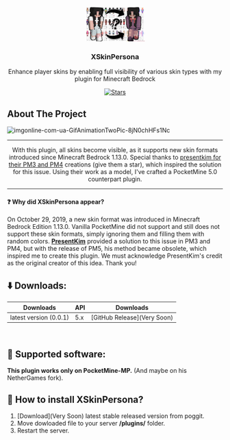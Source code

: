 <div align="center">
  <img src="https://github.com/xrde4/XSkinPersona/blob/main/icon.png?raw=true" alt="Logo" width="140" height="80">
  <h3>XSkinPersona</h3>
  <p align="center">
   Enhance player skins by enabling full visibility of various skin types with my plugin for Minecraft Bedrock  
  </p>

  
[![Stars][stars-badge]][stars-url]

[stars-url]: https://github.com/xrde4/Xcoords/stargazers
[stars-badge]: https://img.shields.io/github/stars/xrde4/Xcoords.svg?style=for-the-badge



</div>

<!-- ABOUT THE PROJECT -->
## About The Project
![imgonline-com-ua-GifAnimationTwoPic-8jN0chHFs1Nc](https://github.com/xrde4/XSkinPersona/assets/111656745/52df4ba6-1d77-4085-8ec5-5259a04212d2)

---
<p align="center">With this plugin, all skins become visible, as it supports new skin formats introduced since Minecraft Bedrock 1.13.0. Special thanks to <a href="https://github.com/presentkim-pm/PersonaSkin">presentkim for their PM3 and PM4</a> creations (give them a star), which inspired the solution for this issue. Using their work as a model, I've crafted a PocketMine 5.0 counterpart plugin.</p>

---

#### :question: Why did **XSkinPersona** appear?

On October 29, 2019, a new skin format was introduced in Minecraft Bedrock Edition 1.13.0. Vanilla PocketMine did not support and still does not support these skin formats, simply ignoring them and filling them with random colors. **[PresentKim](https://github.com/presentkim-pm/PersonaSkin)** provided a solution to this issue in PM3 and PM4, but with the release of PM5, his method became obsolete, which inspired me to create this plugin. We must acknowledge PresentKim's credit as the original creator of this idea. Thank you!

## ⬇️ Downloads:

| Downloads                                         | API       | Downloads                                                                 |
|---------------------------------------------------|-----------|---------------------------------------------------------------------------|
| latest version (0.0.1)                       | 5.x       | [GitHub Release](Very Soon)                |
<br>

## 📁 Supported software:
**This plugin works only on PocketMine-MP.** (And maybe on his NetherGames fork).

## 🔧 How to install XSkinPersona?

1) [Download](Very Soon) latest stable released version from poggit.
2) Move dowloaded file to your server **/plugins/** folder.
3) Restart the server.
